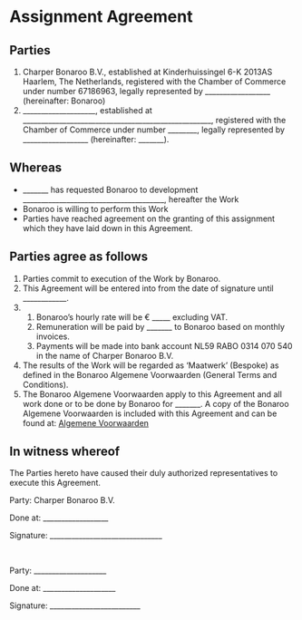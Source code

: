 # Assignment Agreement

## Parties

1. Charper Bonaroo B.V., established at Kinderhuissingel 6-K 2013AS Haarlem, The Netherlands, registered with the Chamber of Commerce under number 67186963, legally represented by __________________ (hereinafter: Bonaroo)
2. ____________________, established at ____________________________________________________, registered with the Chamber of Commerce under number ________, legally represented by __________________ (hereinafter: _______).

## Whereas

- _______ has requested Bonaroo to development _______________________________________, hereafter the Work
- Bonaroo is willing to perform this Work
- Parties have reached agreement on the granting of this assignment which they have laid down in this Agreement.

## Parties agree as follows

1. Parties commit to execution of the Work by Bonaroo.
1. This Agreement will be entered into from the date of signature until ____________.
1.
   1. Bonaroo’s hourly rate will be € _____ excluding VAT.
   1. Remuneration will be paid by _______ to Bonaroo based on monthly invoices.
   1. Payments will be made into bank account NL59 RABO 0314 070 540 in the name of Charper Bonaroo B.V.
1. The results of the Work will be regarded as ‘Maatwerk’ (Bespoke) as defined in the Bonaroo Algemene Voorwaarden (General Terms and Conditions).
1. The Bonaroo Algemene Voorwaarden apply to this Agreement and all work done or to be done by Bonaroo for _______.
   A copy of the Bonaroo Algemene Voorwaarden is included with this Agreement and can be found at:
   [Algemene Voorwaarden](https://github.com/charperbonaroo/agreements/blob/main/algemene_voorwaarden.md)

## In witness whereof

The Parties hereto have caused their duly authorized representatives to execute this Agreement.

Party: Charper Bonaroo B.V.

Done at: __________________

Signature: _______________________________

<br/>

Party: ____________________

Done at: ____________________

Signature: _________________________
